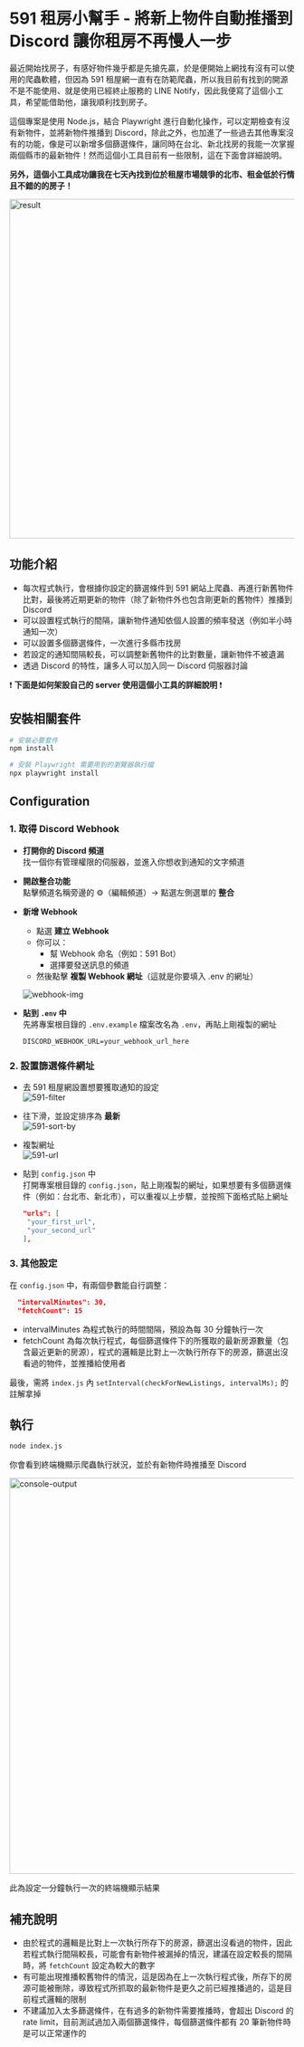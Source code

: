 # 591 租房小幫手 - 將新上物件自動推播到 Discord 讓你租房不再慢人一步

最近開始找房子，有感好物件幾乎都是先搶先贏，於是便開始上網找有沒有可以使用的爬蟲軟體，但因為 591 租屋網一直有在防範爬蟲，所以我目前有找到的開源不是不能使用、就是使用已經終止服務的 LINE Notify，因此我便寫了這個小工具，希望能借助他，讓我順利找到房子。

這個專案是使用 Node.js，結合 Playwright 進行自動化操作，可以定期檢查有沒有新物件，並將新物件推播到 Discord，除此之外，也加進了一些過去其他專案沒有的功能，像是可以新增多個篩選條件，讓同時在台北、新北找房的我能一次掌握兩個縣市的最新物件！然而這個小工具目前有一些限制，這在下面會詳細說明。

**另外，這個小工具成功讓我在七天內找到位於租屋市場競爭的北市、租金低於行情且不錯的的房子！**

<img src="https://github.com/user-attachments/assets/45c73d0d-bd59-4286-b468-b61f64931af1" alt="result" width="600"/>

## 功能介紹

- 每次程式執行，會根據你設定的篩選條件到 591 網站上爬蟲、再進行新舊物件比對，最後將近期更新的物件（除了新物件外也包含剛更新的舊物件）推播到 Discord
- 可以設置程式執行的間隔，讓新物件通知依個人設置的頻率發送（例如半小時通知一次）
- 可以設置多個篩選條件，一次進行多縣市找房
- 若設定的通知間隔較長，可以調整新舊物件的比對數量，讓新物件不被遺漏
- 透過 Discord 的特性，讓多人可以加入同一 Discord 伺服器討論

❗ **下面是如何架設自己的 server 使用這個小工具的詳細說明** ❗

## 安裝相關套件

```bash
# 安裝必要套件
npm install

# 安裝 Playwright 需要用到的瀏覽器執行檔
npx playwright install
```

## Configuration

### 1. 取得 Discord Webhook

- **打開你的 Discord 頻道**  
  找一個你有管理權限的伺服器，並進入你想收到通知的文字頻道

- **開啟整合功能**  
   點擊頻道名稱旁邊的 ⚙️（編輯頻道）→ 點選左側選單的 **整合**

- **新增 Webhook**

  - 點選 **建立 Webhook**
  - 你可以：
    - 幫 Webhook 命名（例如：591 Bot）
    - 選擇要發送訊息的頻道
  - 然後點擊 **複製 Webhook 網址**（這就是你要填入 .env 的網址）

  ![webhook-img](https://github.com/user-attachments/assets/0e886d70-bc26-489a-9baa-29563266bccc)

- **貼到 `.env` 中**  
   先將專案根目錄的 `.env.example` 檔案改名為 `.env`，再貼上剛複製的網址
  ```env
  DISCORD_WEBHOOK_URL=your_webhook_url_here
  ```

### 2. 設置篩選條件網址

- 去 591 租屋網設置想要獲取通知的設定  
  ![591-filter](https://github.com/user-attachments/assets/8a492220-0516-4d11-a384-f723fe1067db)

- 往下滑，並設定排序為 **最新**  
   ![591-sort-by](https://github.com/user-attachments/assets/305d39a6-2b60-40e5-b52c-9c19eb08a8ac)

- 複製網址  
   ![591-url](https://github.com/user-attachments/assets/ae33e03b-8457-422a-bf2e-1cf46da7ce3f)

- 貼到 `config.json` 中  
   打開專案根目錄的 `config.json`，貼上剛複製的網址，如果想要有多個篩選條件（例如：台北市、新北市），可以重複以上步驟，並按照下面格式貼上網址
  ```json
  "urls": [
   "your_first_url",
   "your_second_url"
  ],
  ```

### 3. 其他設定

在 `config.json` 中，有兩個參數能自行調整：

```json
  "intervalMinutes": 30,
  "fetchCount": 15
```

- intervalMinutes 為程式執行的時間間隔，預設為每 30 分鐘執行一次
- fetchCount 為每次執行程式，每個篩選條件下的所獲取的最新房源數量（包含最近更新的房源），程式的邏輯是比對上一次執行所存下的房源，篩選出沒看過的物件，並推播給使用者

最後，需將 `index.js` 內 `setInterval(checkForNewListings, intervalMs);` 的註解拿掉

## 執行

```bash
node index.js
```

你會看到終端機顯示爬蟲執行狀況，並於有新物件時推播至 Discord

<img src="https://github.com/user-attachments/assets/729a9455-8cdf-4246-8661-b4a010a1158f" alt="console-output" width="700"/>

此為設定一分鐘執行一次的終端機顯示結果

## 補充說明

- 由於程式的邏輯是比對上一次執行所存下的房源，篩選出沒看過的物件，因此若程式執行間隔較長，可能會有新物件被漏掉的情況，建議在設定較長的間隔時，將 `fetchCount` 設定為較大的數字
- 有可能出現推播較舊物件的情況，這是因為在上一次執行程式後，所存下的房源可能被刪除，導致程式所抓取的最新物件是更久之前已經推播過的，這是目前程式邏輯的限制
- 不建議加入太多篩選條件，在有過多的新物件需要推播時，會超出 Discord 的 rate limit，目前測試過加入兩個篩選條件，每個篩選條件都有 20 筆新物件時是可以正常運作的
